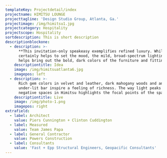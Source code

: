 ```yaml
---
templateKey: Projectdetail/index
projectname: HIMITSU LOUNGE
projecttagline: 'Design Studio Group, Atlanta, Ga.'
projectimage: /img/himitsu1.jpg
projectcategory: Hospitality
projectscope: Hospitality
sortdescription: This is short description
descriptionblockone:
  - description: >-
      **This invitation-only speakeasy exemplifies refined luxury. While it
      certainly helps to set the mood, the mild, broad-spectrum lighting also
      helps bring out the bold, dark colors of the furniture and fittings.**
    descriptiontitle: Idea
    image: /img/himitsuatlanta6.jpg
    imagepos: left
  - description: >-
      Rich gem colors in velvet and leather, dark mahogany woods and an
      under-lit bar inspire a feeling of richness. The way light peaks from the
      negative spaces in Himitsu highlights the focal points of the space.
    descriptiontitle: Live
    image: /img/photo-1.png
    imagepos: right
extrafield:
  - label: Architect
    value: Piers Cunnington + Clinton Cuddington
  - label: Measured
    value: Team James Papa
  - label: General Contractor
    value: Powers Construction
  - label: Consultants
    value: 'Fast + Epp Structural Engineers, Geopacific Consultants'
---
```


